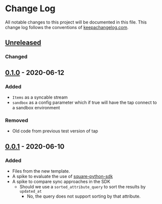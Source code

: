# Change Log
All notable changes to this project will be documented in this file. This change log follows the conventions of [keepachangelog.com](http://keepachangelog.com/).

## [Unreleased][unreleased]
### Changed

## [0.1.0] - 2020-06-12
### Added
- `Items` as a syncable stream
- `sandbox` as a config parameter which if true will have the tap connect
  to a sandbox environment

### Removed
- Old code from previous test version of tap

## [0.0.1] - 2020-06-10
### Added
- Files from the new template.
- A spike to evaluate the use of [square-python-sdk][square-python-sdk]
- A spike to compare sync approaches in the SDK
  - Should we use a `sorted_attribute_query` to sort the results by
    `updated_at`
    - No, the query does not support sorting by that attribute.

[unreleased]: https://github.com/singer-io/tap-square/compare/v0.1.0...HEAD
[0.1.0]: https://github.com/singer-io/tap-square/compare/v0.0.1...v0.1.0
[0.0.1]: https://github.com/singer-io/tap-square/tree/v0.0.1


[square-python-sdk]: https://developer.squareup.com/docs/sdks/python
